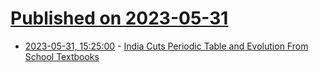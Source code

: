 # [Published on 2023-05-31](index.md)

* [2023-05-31, 15:25:00](https://science.slashdot.org/story/23/05/31/1525242/india-cuts-periodic-table-and-evolution-from-school-textbooks?utm_source=rss1.0mainlinkanon&utm_medium=feed) - [India Cuts Periodic Table and Evolution From School Textbooks](https://science.slashdot.org/story/23/05/31/1525242/india-cuts-periodic-table-and-evolution-from-school-textbooks?utm_source=rss1.0mainlinkanon&utm_medium=feed)
